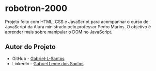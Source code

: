 # robotron-2000

Projeto feito com HTML, CSS e JavaScript para acompanhar o curso de JavaScript da Alura ministrado pelo professor Pedro Marins. O objetivo é aprender mais sobre manipular o DOM no JavaScript.

## Autor do Projeto

- GitHub - [Gabriel-L-Santos](https://github.com/Gabriel-L-Santos)
- LinkedIn - [Gabriel Leme dos Santos](https://www.linkedin.com/in/gabriel-leme-dos-santos/)